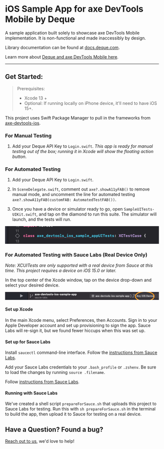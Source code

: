 # iOS Sample App for axe DevTools Mobile by Deque

A sample application built solely to showcase axe DevTools Mobile implementation. It is non-functional and made inaccessibly by design.

Library documentation can be found at [docs.deque.com](https://docs.deque.com/).

Learn more about [Deque and axe DevTools Mobile here](https://www.deque.com/).

<hr>

## Get Started:

> Prerequisites:
> - Xcode 13 +
> - Optional: If running locally on iPhone device, it'll need to have iOS 15+.

This project uses Swift Package Manager to pull in the frameworks from [axe-devtools-ios](https://github.com/dequelabs/axe-devtools-ios/).

### For Manual Testing

1. Add your Deque API Key to `Login.swift`.
_This app is ready for manual testing out of the box; running it in Xcode will show the floating action button._

### For Automated Testing

1. Add your Deque API Key to `Login.swift`.

1. In `SceneDelegate.swift`, comment out `axe?.showA11yFAB()` to remove manual mode, and uncomment the line for automated testing `axe?.showA11yFAB(customFAB: AutomatedTestFAB())`.

1. Once you have a device or simulator ready to go, open `SampleUITests-UIKit.swift`, and tap on the diamond to run this suite. The simulator will launch, and the tests will run.

<img src="doc_img/UITests.png" alt="Shows the click area for running the UI test."/>

### For Automated Testing with Sauce Labs (Real Device Only)

_Note: XCUITests are only supported with a real device from Sauce at this time. This project requires a device on iOS 15.0 or later._

In the top center of the Xcode window, tap on the device drop-down and select your desired device.

<img src="doc_img/Device1.png" alt="Shows the click area for selecting a device."/>

#### Set up Xcode

In the main Xcode menu, select Preferences, then Accounts. Sign in to your Apple Developer account and set up provisioning to sign the app. Sauce Labs will re-sign it, but we found fewer hiccups when this was set up.

#### Set up for Sauce Labs

Install `saucectl` command-line interface. Follow the [instructions from Sauce Labs](https://docs.saucelabs.com/dev/cli/saucectl/).

Add your Sauce Labs credentials to your `.bash_profile` or `.zshenv`. Be sure to load the changes by running `source .filename`.

Follow [instructions from Sauce Labs](https://docs.saucelabs.com/dev/cli/saucectl/#associate-your-credentials).

#### Running with Sauce Labs

We've created a shell script `prepareForSauce.sh` that uploads this project to Sauce Labs for testing. Run this with `sh prepareForSauce.sh` in the terminal to build the app, then upload it to Sauce for testing on a real device.

## Have a Question? Found a bug?

[Reach out to us](https://docs.deque.com/devtools-mobile/2023.4.19/en/help), we'd love to help!
